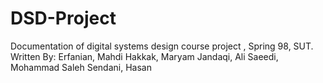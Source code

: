 # DSD-Project
Documentation of digital systems design course project , Spring 98, SUT. 
Written By:
  Erfanian, Mahdi
  Hakkak, Maryam
  Jandaqi, Ali
  Saeedi, Mohammad Saleh 
  Sendani, Hasan
